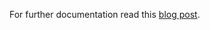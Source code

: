 For further documentation read this [blog post](http://blog.sequenceiq.com/blog/2014/08/22/spark-submit-in-java/). 
